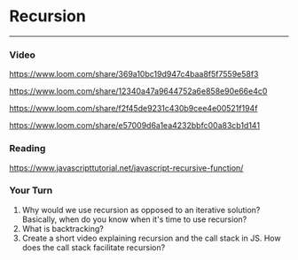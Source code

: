 # Recursion

---

### Video

https://www.loom.com/share/369a10bc19d947c4baa8f5f7559e58f3

https://www.loom.com/share/12340a47a9644752a6e858e90e66e4c0

https://www.loom.com/share/f2f45de9231c430b9cee4e00521f194f

https://www.loom.com/share/e57009d6a1ea4232bbfc00a83cb1d141

### Reading

https://www.javascripttutorial.net/javascript-recursive-function/

### Your Turn

1. Why would we use recursion as opposed to an iterative solution? Basically, when do you know when it's time to use recursion?
2. What is backtracking?
3. Create a short video explaining recursion and the call stack in JS. How does the call stack facilitate recursion?
